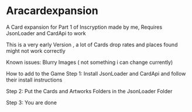 # Aracardexpansion
A Card expansion for Part 1 of Inscryption made by me,
Requires JsonLoader and CardApi to work

This is a very early Version , a lot of Cards drop rates and places found might not work correctly

Known issues:
Blurry Images ( not something i can change currently)

How to add to the Game
Step 1:
Install JsonLoader and CardApi and follow their install instructions

Step 2:
Put the Cards and Artworks Folders in the JsonLoader Folder

Step 3:
You are done
